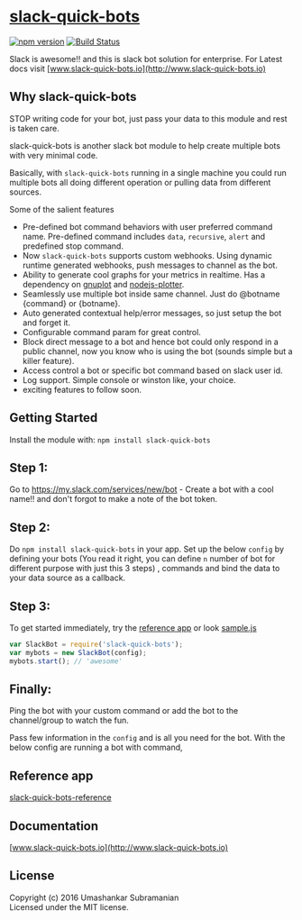 # [slack-quick-bots](http://www.slack-quick-bots.io)
[![npm version][npm-badge]][npm-url]
[![Build Status][travis-badge]][travis-url]

Slack is awesome!! and this is slack bot solution for enterprise. For Latest docs visit [www.slack-quick-bots.io](http://www.slack-quick-bots.io)

## Why slack-quick-bots

STOP writing code for your bot, just pass your data to this module and rest is taken care.

slack-quick-bots is another slack bot module to help create multiple bots with very minimal code.

Basically, with `slack-quick-bots` running in a single machine you could run multiple bots all doing different operation or pulling data from different sources.

Some of the salient features

*  Pre-defined bot command behaviors with user preferred command name. Pre-defined command includes `data`, `recursive`, `alert` and predefined stop command.
*  Now `slack-quick-bots` supports custom webhooks. Using dynamic runtime generated webhooks, push messages to channel as the bot.
*  Ability to generate cool graphs for your metrics in realtime. Has a dependency on [gnuplot](http://www.gnuplot.info) and [nodejs-plotter](https://github.com/usubram/nodejs-plotter).
*  Seamlessly use multiple bot inside same channel. Just do @botname {command} or {botname}.
*  Auto generated contextual help/error messages, so just setup the bot and forget it.
*  Configurable command param for great control.
*  Block direct message to a bot and hence bot could only respond in a public channel, now you know who is using the bot (sounds simple but a killer feature).
*  Access control a bot or specific bot command based on slack user id.
*  Log support. Simple console or winston like, your choice.
*  exciting features to follow soon.

## Getting Started
Install the module with: `npm install slack-quick-bots`

## Step 1:

Go to https://my.slack.com/services/new/bot - Create a bot with a cool name!! and don't forgot to 
make a note of the bot token.

## Step 2:

Do `npm install slack-quick-bots` in your app. Set up the below `config` by defining your bots (You read it right, you can define `n` number of bot for different purpose with just this 3 steps) , commands and bind the data to your data source as a callback.

## Step 3: 

To get started immediately, try the [reference app](https://github.com/usubram/slack-quick-bots-reference.git) or look [sample.js](https://github.com/usubram/slack-quick-bots/blob/master/sample.js)

```javascript
var SlackBot = require('slack-quick-bots');
var mybots = new SlackBot(config);
mybots.start(); // 'awesome'
```

## Finally:

Ping the bot with your custom command or add the bot to the channel/group to watch the fun.

Pass few information in the `config` and is all you need for the bot. With the below config are running a bot with command,

## Reference app

[slack-quick-bots-reference](https://github.com/usubram/slack-quick-bots-reference.git)

## Documentation
[www.slack-quick-bots.io](http://www.slack-quick-bots.io)

## License
Copyright (c) 2016 Umashankar Subramanian  
Licensed under the MIT license.

[npm-badge]: https://badge.fury.io/js/slack-quick-bots.svg
[npm-url]: https://badge.fury.io/js/slack-quick-bots
[travis-badge]: https://api.travis-ci.org/usubram/slack-quick-bots.svg
[travis-url]: https://travis-ci.org/usubram/slack-quick-bots
